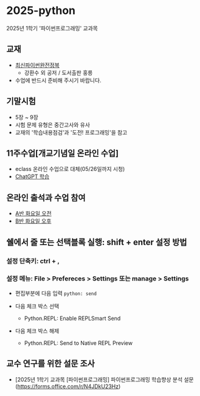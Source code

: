 # 2025-python
2025년 1학기 '파이썬프로그래밍' 교과목

## 교재
- [최신파이썬완전정복](https://product.kyobobook.co.kr/detail/S000214958974)
  -  강환수 외 공저 / 도서출판 홍릉
- 수업에 반드시 준비해 주시기 바랍니다. 

## 기말시험
- 5장 ~ 9장
- 시험 문제 유형은 중간고사와 유사
- 교재의 '학습내용점검'과 '도전! 프로그래밍'을 참고

## 11주수업[개교기념일 온라인 수업]
- eclass 온라인 수업으로 대체(05/26일까지 시청)
- [ChatGPT 학습](https://chatgpt.com/share/e/6827f3bb-8c10-8008-bc6c-6758dc34589c)
  
## 온라인 출석과 수업 참여
- [A반 화요일 오전](https://docs.google.com/spreadsheets/d/1v2OZR6dVRBUfdpB6SjbnsLTAucvXlPvy_t35Fzs6ZPY/edit?usp=sharing)
- [B반 화요일 오후](https://docs.google.com/spreadsheets/d/1YhcTH-omOROUrfThsX2j0i2QvOT4XYPXFRhCO3QC-s8/edit?usp=sharing)

## 쉘에서 줄 또는 선택블록 실행: shift + enter 설정 방법
### 설정 단축키: ctrl + ,
### 설정 메뉴: File > Prefereces > Settings 또는 manage > Settings
- 편집부분에 다음 입력
  ```python: send```

- 다음 체크 박스 선택
  - Python.REPL: Enable REPLSmart Send
- 다음 체크 박스 해제
  - Python.REPL: Send to Native REPL Preview


## 교수 연구를 위한 설문 조사
- [2025년 1학기 교과목  [파이썬프로그래밍] 파이썬프로그래밍 학습향상 분석 설문(https://forms.office.com/r/N4JDkU23Hz)
